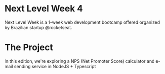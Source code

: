 # Next Level Week 4
Next Level Week is a  1-week web development bootcamp offered organized by Brazilian startup @rocketseat. 

# The Project
In this edition, we're exploring a NPS (Net Promoter Score) calculator and e-mail sending service in NodeJS + Typescript
